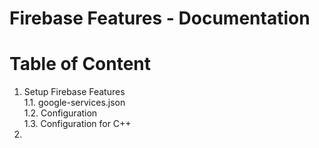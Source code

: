 # Firebase Features - Documentation

# Table of Content
1. Setup Firebase Features</br>
  1.1. google-services.json</br>
  1.2. Configuration</br>
  1.3. Configuration for C++</br>
2. 


